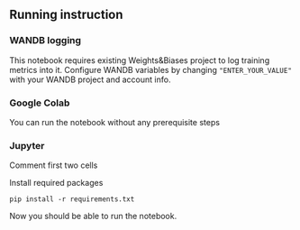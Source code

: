 ## Running instruction

### WANDB logging

This notebook requires existing Weights&Biases project to log training metrics into it. 
Configure WANDB variables by changing `"ENTER_YOUR_VALUE"` with your WANDB project and account info.

### Google Colab
You can run the notebook without any prerequisite steps

### Jupyter 

Comment first two cells

Install required packages

`pip install -r requirements.txt`

Now you should be able to run the notebook.
